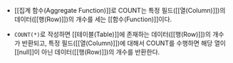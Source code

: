 -  [[집계 함수(Aggregate Function)]]로 COUNT는 특정 필드([[열(Column)]])의 데이터([[행(Row)]])의 개수를 세는 [[함수(Function)]]이다.

- `COUNT(*)`로 작성하면 [[테이블(Table)]]에 존재하는 데이터([[행(Row)]])의 개수가 반환되고, 특정 필드([[열(Column)]])에 대해서 COUNT를 수행하면 해당 열이 [[null]]이 아닌 데이터([[행(Row)]])의 개수를 반환한다.